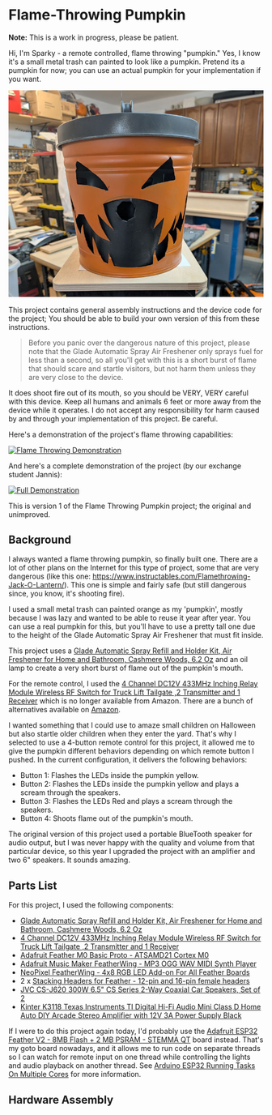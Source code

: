 # Flame-Throwing Pumpkin

**Note:** This is a work in progress, please be patient.

Hi, I'm Sparky -  a remote controlled, flame throwing "pumpkin." Yes, I know it's a small metal trash can painted to look like a pumpkin. Pretend its a pumpkin for now; you can use an actual pumpkin for your implementation if you want.

![Sparky Portrait](/images/sparky.jpg)

This project contains general assembly instructions and the device code for the project; You should be able to build your own version of this from these instructions. 

> Before you panic over the dangerous nature of this project, please note that the Glade Automatic Spray Air Freshener only sprays fuel for less than a second, so all you'll get with this is a short burst of flame that should scare and startle visitors, but not harm them unless they are very close to the device.

It does shoot fire out of its mouth, so you should be VERY, VERY careful with this device. Keep all humans and animals 6 feet or more away from the device while it operates. I do not accept any responsibility for harm caused by and through your implementation of this project. Be careful.

Here's a demonstration of the project's flame throwing capabilities:

[![Flame Throwing Demonstration](https://img.youtube.com/vi/WcZAg1KJ5VQ/0.jpg)](https://www.youtube.com/watch?v=WcZAg1KJ5VQ)

And here's a complete demonstration of the project (by our exchange student Jannis):

[![Full Demonstration](https://img.youtube.com/vi/NKz0V5vYwB8/0.jpg)](https://www.youtube.com/watch?v=NKz0V5vYwB8)

This is version 1 of the Flame Throwing Pumpkin project; the original and unimproved.

## Background

I always wanted a flame throwing pumpkin, so finally built one. There are a lot of other plans on the Internet for this type of project, some that are very dangerous (like this one: https://www.instructables.com/Flamethrowing-Jack-O-Lantern/). This one is simple and fairly safe (but still dangerous since, you know, it's shooting fire).

I used a small metal trash can painted orange as my 'pumpkin', mostly because I was lazy and wanted to be able to reuse it year after year. You can use a real pumpkin for this, but you'll have to use a pretty tall one due to the height of the Glade Automatic Spray Air Freshener that must fit inside.

This project uses a [Glade Automatic Spray Refill and Holder Kit, Air Freshener for Home and Bathroom, Cashmere Woods, 6.2 Oz](https://www.amazon.com/gp/product/B00MH7V0QC) and an oil lamp to create a very short burst of flame out of the pumpkin's mouth. 

For the remote control, I used the [4 Channel DC12V 433MHz Inching Relay Module Wireless RF Switch for Truck Lift Tailgate ,2 Transmitter and 1 Receiver](https://www.amazon.com/gp/product/B07W56RNXJ) which is no longer available from Amazon. There are a bunch of alternatives available on [Amazon](https://www.amazon.com/s?k=4+relay+remote+control&crid=2MKVFJA61FI9K&sprefix=4+relay+remote+control).

I wanted something that I could use to amaze small children on Halloween but also startle older children when they enter the yard. That's why I selected to use a 4-button remote control for this project, it allowed me to give the pumpkin different behaviors depending on which remote button I pushed. In the current configuration, it delivers the following behaviors:

- Button 1: Flashes the LEDs inside the pumpkin yellow.
- Button 2: Flashes the LEDs inside the pumpkin yellow and plays a scream through the speakers.
- Button 3: Flashes the LEDs Red and plays a scream through the speakers.
- Button 4: Shoots flame out of the pumpkin's mouth.

The original version of this project used a portable BlueTooth speaker for audio output, but I was never happy with the quality and volume from that particular device, so this year I upgraded the project with an amplifier and two 6" speakers. It sounds amazing.

## Parts List

For this project, I used the following components:

- [Glade Automatic Spray Refill and Holder Kit, Air Freshener for Home and Bathroom, Cashmere Woods, 6.2 Oz](https://www.amazon.com/gp/product/B00MH7V0QC)
- [4 Channel DC12V 433MHz Inching Relay Module Wireless RF Switch for Truck Lift Tailgate ,2 Transmitter and 1 Receiver](https://www.amazon.com/gp/product/B07W56RNXJ)
- [Adafruit Feather M0 Basic Proto - ATSAMD21 Cortex M0](https://www.adafruit.com/product/2772)
- [Adafruit Music Maker FeatherWing - MP3 OGG WAV MIDI Synth Player](https://www.adafruit.com/product/3357)
- [NeoPixel FeatherWing - 4x8 RGB LED Add-on For All Feather Boards](https://www.adafruit.com/product/2945)
- 2 x [Stacking Headers for Feather - 12-pin and 16-pin female headers](https://www.adafruit.com/product/2830)
- [JVC CS-J620 300W 6.5" CS Series 2-Way Coaxial Car Speakers, Set of 2](https://www.amazon.com/gp/product/B00OO1ENP4)
- [Kinter K3118 Texas Instruments TI Digital Hi-Fi Audio Mini Class D Home Auto DIY Arcade Stereo Amplifier with 12V 3A Power Supply Black](https://www.amazon.com/gp/product/B0787BRQ2F)

If I were to do this project again today, I'd probably use the [Adafruit ESP32 Feather V2 - 8MB Flash + 2 MB PSRAM - STEMMA QT](https://www.adafruit.com/product/5400) board instead. That's my goto board nowadays, and it allows me to run code on separate threads so I can watch for remote input on one thread while controlling the lights and audio playback on another thread. See [Arduino ESP32 Running Tasks On Multiple Cores](https://johnwargo.com/posts/2023/arduino-running-tasks-on-multiple-cores/) for more information.

## Hardware Assembly

